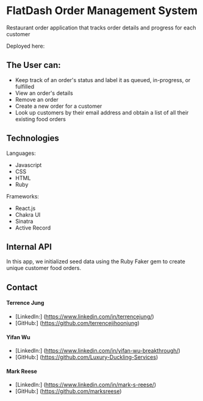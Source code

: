 # FlatDash Order Management System
Restaurant order application that tracks order details and progress for each customer

Deployed here:

## The User can:

* Keep track of an order's status and label it as queued, in-progress, or fulfilled
* View an order's details
* Remove an order 
* Create a new order for a customer
* Look up customers by their email address and obtain a list of all their existing food orders

## Technologies

Languages:
* Javascript
* CSS
* HTML
* Ruby

Frameworks:
* React.js
* Chakra UI
* Sinatra
* Active Record

## Internal API

In this app, we initialized seed data using the Ruby Faker gem to create unique customer food orders.

## Contact

#### Terrence Jung
* [LinkedIn:] (https://www.linkedin.com/in/terrencejung/)
* [GitHub:] (https://github.com/terrencejihoonjung)

#### Yifan Wu
* [LinkedIn:] (https://www.linkedin.com/in/yifan-wu-breakthrough/)
* [GitHub:] (https://github.com/Luxury-Duckling-Services)

#### Mark Reese
* [LinkedIn:] (https://www.linkedin.com/in/mark-s-reese/)
* [GitHub:] (https://github.com/marksreese)
